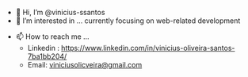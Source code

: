 - 👋 Hi, I’m @vinicius-ssantos
- 👀 I’m interested in ... currently focusing on web-related development
<!-- - 🌱 I’m currently learning ...  -->
- 📫 How to reach me ...
  - Linkedin : <https://www.linkedin.com/in/vinicius-oliveira-santos-7ba1bb204/>
  - Email: viniciusolicveira@gmail.com

<!---
vinicius-ssantos/vinicius-ssantos is a ✨ special ✨ repository because its `README.md` (this file) appears on your GitHub profile.
You can click the Preview link to take a look at your changes.
--->
